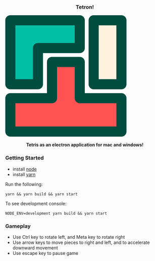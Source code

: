 ### <p style="text-align: center;">Tetron!</p>

![](./static/resources/tetris-icon2.png)

**<p style="text-align: center;">Tetris as an electron application for mac and windows!</p>**

### Getting Started

- install [node](https://nodejs.org/en/download/)
- install [yarn](https://yarnpkg.com/lang/en/docs/install)

Run the following:

```
yarn && yarn build && yarn start
```

To see development console:

```
NODE_ENV=development yarn build && yarn start
```

### Gameplay

- Use Ctrl key to rotate left, and Meta key to rotate right
- Use arrow keys to move pieces to right and left, and to accelerate downward movement
- Use escape key to pause game
